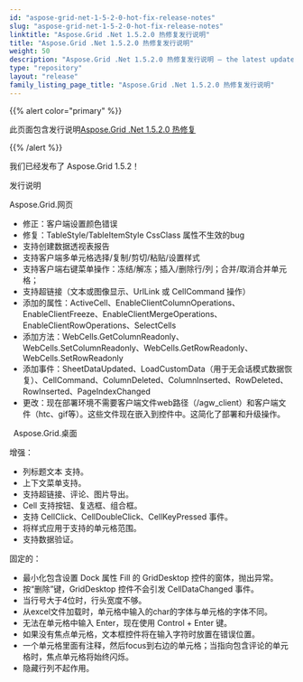 ```yaml
---
id: "aspose-grid-net-1-5-2-0-hot-fix-release-notes"
slug: "aspose-grid-net-1-5-2-0-hot-fix-release-notes"
linktitle: "Aspose.Grid .Net 1.5.2.0 热修复发行说明"
title: "Aspose.Grid .Net 1.5.2.0 热修复发行说明"
weight: 50
description: "Aspose.Grid .Net 1.5.2.0 热修复发行说明 – the latest updates and fixes."
type: "repository"
layout: "release"
family_listing_page_title: "Aspose.Grid .Net 1.5.2.0 热修复发行说明"
---
```

{{% alert color="primary" %}} 

此页面包含发行说明[Aspose.Grid .Net 1.5.2.0 热修复](https://releases.aspose.com/cells/net/new-releases/aspose.grid-.net-1.5.2.0-hot-fix/)

{{% /alert %}} 

我们已经发布了 Aspose.Grid 1.5.2！

发行说明

Aspose.Grid.网页

- 修正：客户端设置颜色错误
- 修复：TableStyle/TableItemStyle CssClass 属性不生效的bug
- 支持创建数据透视表报告
- 支持客户端多单元格选择/复制/剪切/粘贴/设置样式
- 支持客户端右键菜单操作：冻结/解冻；插入/删除行/列；合并/取消合并单元格；
- 支持超链接（文本或图像显示、UrlLink 或 CellCommand 操作）
- 添加的属性：ActiveCell、EnableClientColumnOperations、EnableClientFreeze、EnableClientMergeOperations、EnableClientRowOperations、SelectCells
- 添加方法：WebCells.GetColumnReadonly、WebCells.SetColumnReadonly、WebCells.GetRowReadonly、WebCells.SetRowReadonly
- 添加事件：SheetDataUpdated、LoadCustomData（用于无会话模式数据恢复）、CellCommand、ColumnDeleted、ColumnInserted、RowDeleted、RowInserted、PageIndexChanged
- 更改：现在部署环境不需要客户端文件web路径（/agw_client）和客户端文件（htc、gif等）。这些文件现在嵌入到控件中。这简化了部署和升级操作。

 ` `Aspose.Grid.桌面

增强：

- 列标题文本 支持。
- 上下文菜单支持。
- 支持超链接、评论、图片导出。
- Cell 支持按钮、复选框、组合框。
- 支持 CellClick、CellDoubleClick、CellKeyPressed 事件。
- 将样式应用于支持的单元格范围。
- 支持数据验证。

固定的：

- 最小化包含设置 Dock 属性 Fill 的 GridDesktop 控件的窗体，抛出异常。
- 按“删除”键，GridDesktop 控件不会引发 CellDataChanged 事件。
- 当行号大于4位时，行头宽度不够。
- 从excel文件加载时，单元格中输入的char的字体与单元格的字体不同。
- 无法在单元格中输入 Enter，现在使用 Control + Enter 键。
- 如果没有焦点单元格，文本框控件将在输入字符时放置在错误位置。
- 一个单元格里面有注释，然后focus到右边的单元格；当指向包含评论的单元格时，焦点单元格将始终闪烁。
- 隐藏行列不起作用。
